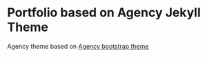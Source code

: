Portfolio based on Agency Jekyll Theme 
====================

Agency theme based on [Agency bootstrap theme ](https://startbootstrap.com/template-overviews/agency/)
